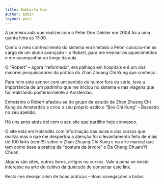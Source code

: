 ```yaml
---
title: Robberto Bos
author: admin
layout: post
---
```

A primeira aula que realizei com o Peter Den Dekker em 2004 foi a uma quinta feira às 17:00.

Como o meu conhecimento do sistema era limitado o Peter colocou-me ao cargo de um aluno avançado &#8211; o Robert, para me ensinar os aquecimentos e me acompanhar ao longo da aula.

O &#8220;Robert&#8221; &#8211; agora &#8220;reformado&#8221;, era palhaço em hospitais e é um dos maiores pesquisadores da prática do Zhan Zhuang Chi Kung que conheço.

Para mim este senhor com um sentido de humor fora de série, teve a importância de um padrinho que me iniciou no sistema e nas viagens que fui realizando posteriormente a Amsterdão.

Entretanto o Robert afastou-se do grupo de estudo de Zhan Zhuang Chi Kung de Amsterdão e criou o seu próprio estilo o &#8220;Bos Chi Kung&#8221; &#8211; Baseado no seu apelido.

Há uns anos atrás dei com o seu site que partilho hoje convosco.

O site está em Holandês com informação das aulas e dos cursos que realiza mas o que me despertou a atenção foi o levantamento feito de mais de 100 links (cem!!!) sobre o Zhan Zhuang Chi Kung e na arte marcial que tem como base a prática da &#8220;postura da árvore&#8221; o Da Cheng Chuan/Yi Chuan.

Alguns são sites, outros livros, artigos ou cursos. Vale a pena se existe interesse na arte do cultivo da quietude de consultar <a href="http://chi-kung-training.com/yiquan-artikelen.html" target="_blank">este link</a>.

Resta-me desejar além de boas práticas &#8211; Boas navegações a todos.
